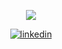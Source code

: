 <p align="center" ><img src="https://github-readme-streak-stats.herokuapp.com?user=thyldrm&theme=chartreuse-dark"></p>

<div align="center">
<a href="https://linkedin.com/in/taha-yıldırım" target="_blank">
<img src=https://img.shields.io/badge/linkedin-%231E77B5.svg?&style=for-the-badge&logo=linkedin&logoColor=white alt=linkedin style="margin-bottom: 5px;" />
</a>  
</div>  
  

<br/>  
